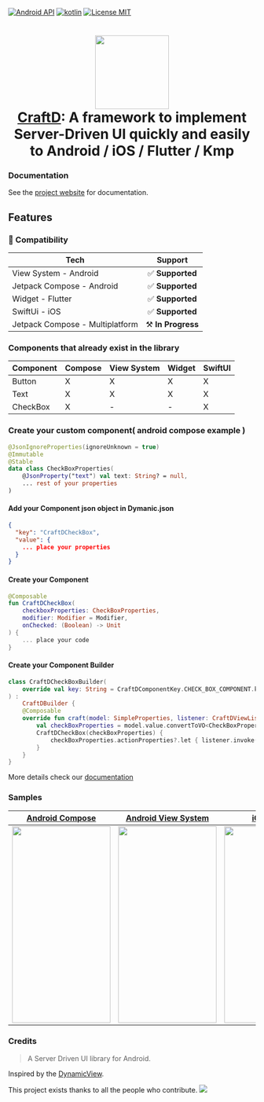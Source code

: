 [![Android API](https://img.shields.io/badge/api-21%2B-brightgreen.svg?style=for-the-badge)](https://android-arsenal.com/api?level=21)
[![kotlin](https://img.shields.io/github/languages/top/codandotv/craftd.svg?style=for-the-badge&color=blueviolet)](https://kotlinlang.org/)
[![License MIT](https://img.shields.io/github/license/codandotv/craftd.svg?style=for-the-badge&color=orange)](https://opensource.org/licenses/MIT)


<h1 align="center">
    <img height="150" src="https://github.com/user-attachments/assets/6893bd0d-7866-44b0-bc34-5c3759c1bacf"/>
    <br>
    <a href="https://codandotv.gitbook.io/craftd">CraftD</a>: A framework to implement Server-Driven UI quickly and easily to Android / iOS / Flutter / Kmp
</h1>

### Documentation
See the [project website](https://codandotv.gitbook.io/craftd) for documentation.

## Features
### 🔗 Compatibility

| Tech                            |      Support         |
|---------------------------------|:--------------------:|
| View System - Android           |  ✅ **Supported**    |
| Jetpack Compose - Android       |  ✅ **Supported**    |
| Widget - Flutter                |  ✅ **Supported**    |
| SwiftUi - iOS                   |  ✅ **Supported**    |
| Jetpack Compose - Multiplatform |  ⚒️ **In Progress**   |

### Components that already exist in the library

| Component | Compose | View System | Widget | SwiftUI |
|-----------|----------|----------|----------|----------|
| Button    |    X    |      X      |    X   |    X    |
| Text      |    X    |      X      |    X   |    X    |
| CheckBox  |    X    |      -      |    -   |    X    |

### Create your custom component( android compose example )

```kotlin
@JsonIgnoreProperties(ignoreUnknown = true)
@Immutable
@Stable
data class CheckBoxProperties(
    @JsonProperty("text") val text: String? = null,
    ... rest of your properties
)

```

#### Add your Component json object in Dymanic.json
```json
{
  "key": "CraftDCheckBox",
  "value": {
    ... place your properties
  }
}

```

#### Create your Component
```kotlin
@Composable
fun CraftDCheckBox(
    checkboxProperties: CheckBoxProperties,
    modifier: Modifier = Modifier,
    onChecked: (Boolean) -> Unit
) {
    ... place your code
}
```

#### Create your Component Builder
```kotlin
class CraftDCheckBoxBuilder(
    override val key: String = CraftDComponentKey.CHECK_BOX_COMPONENT.key
) :
    CraftDBuilder {
    @Composable
    override fun craft(model: SimpleProperties, listener: CraftDViewListener) {
        val checkBoxProperties = model.value.convertToVO<CheckBoxProperties>()
        CraftDCheckBox(checkBoxProperties) {
            checkBoxProperties.actionProperties?.let { listener.invoke(it) }
        }
    }
}
```

More details check our [documentation](https://codandotv.gitbook.io/craftd)


### Samples
| [Android Compose](https://github.com/CodandoTV/CraftD/tree/main/android_kmp/app-sample/src/main/java/com/github/codandotv/craftd/app_sample/presentation/compose) | [Android View System](https://github.com/CodandoTV/CraftD/tree/main/android_kmp/app-sample/src/main/java/com/github/codandotv/craftd/app_sample/presentation/xml) | [iOS SwiftUI](https://github.com/CodandoTV/CraftD/tree/main/ios/sample/CraftDSample) | [Flutter](https://github.com/CodandoTV/CraftD/tree/main/flutter/sample/lib) |
|----------|----------|----------|----------|
| <img src="https://github.com/CodandoTV/CraftD/assets/7690931/aa31d0a2-a998-402c-b2c2-4de5088ee30f" width="200" height="400" /> | <img src="https://github.com/CodandoTV/CraftD/assets/7690931/aa31d0a2-a998-402c-b2c2-4de5088ee30f" width="200" height="400" /> | <img src="https://github.com/user-attachments/assets/c8c653b2-1289-4437-85f2-f940d5135f27" width="200" height="400" /> | <img src="https://github.com/CodandoTV/CraftD/assets/7690931/dfabfda7-6501-4763-b040-3ee9fbf2a2be" width="200" height="400" /> |


### Credits

> A Server Driven UI library for Android.

Inspired by the [DynamicView](https://github.com/rviannaoliveira/DynamicView/).


This project exists thanks to all the people who contribute.
<a href="https://github.com/CodandoTV/CraftD"><img src="https://opencollective.com/craftd/contributors.svg?width=890&button=false" /></a>
